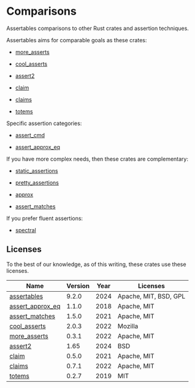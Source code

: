 # Comparisons

Assertables comparisons to other Rust crates and assertion techniques.

Assertables aims for comparable goals as these crates:

* [more_asserts](more_asserts) <!-- 13,100,250 -->

* [cool_asserts](cool_asserts) <!-- 2,205,482 -->

* [assert2](assert2) <!-- 846,247 -->

* [claim](claim) <!-- 412,181 -->

* [claims](claims) <!-- 688,304 -->

* [totems](totems) <!-- 26,229 -->

Specific assertion categories:

* [assert_cmd](assert_cmd) <!--  17,960,529 -->

* [assert_approx_eq](assert_approx_eq) <!-- 4,333,267 -->

If you have more complex needs, then these crates are complementary:

* [static_assertions](static_assertions) <!--  126,564,971 -->

* [pretty_assertions](pretty_assertions) <!-- 49,710,216 -->

* [approx](approx) <!-- 36,278,843 -->

* [assert_matches](assert_matches) <!-- 20,754,383 -->

If you prefer fluent assertions:

* [spectral](spectral) <!-- 541,786 -->

## Licenses

To the best of our knowledge, as of this writing, these crates use these licenses.

| Name                                                | Version | Year | Licenses                    |
|-----------------------------------------------------|---------|------|-----------------------------|
| [assertables](https://crates.io/crates/assertables) | 9.2.0   | 2024 | Apache, MIT, BSD, GPL       |
| [assert_approx_eq](assert_approx_eq)                | 1.1.0   | 2018 | Apache, MIT                 |
| [assert_matches](assert_matches)                    | 1.5.0   | 2021 | Apache, MIT                 | 
| [cool_asserts](cool_asserts)                        | 2.0.3   | 2022 | Mozilla                     |
| [more_asserts](more_asserts)                        | 0.3.1   | 2022 | Apache, MIT                 |
| [assert2](assert2)                                  | 1.65    | 2024 | BSD                         |
| [claim](claim)                                      | 0.5.0   | 2021 | Apache, MIT                 |
| [claims](claims)                                    | 0.7.1   | 2022 | Apache, MIT                 |
| [totems](totems)                                    | 0.2.7   | 2019 | MIT                         |
